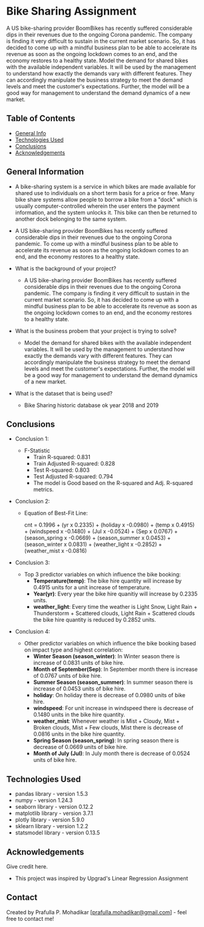 # Bike Sharing Assignment
A US bike-sharing provider BoomBikes has recently suffered considerable dips in their revenues due to the ongoing Corona pandemic. The company is finding it very difficult to sustain in the current market scenario. So, it has decided to come up with a mindful business plan to be able to accelerate its revenue as soon as the ongoing lockdown comes to an end, and the economy restores to a healthy state. 
Model the demand for shared bikes with the available independent variables. It will be used by the management to understand how exactly the demands vary with different features. They can accordingly manipulate the business strategy to meet the demand levels and meet the customer's expectations. Further, the model will be a good way for management to understand the demand dynamics of a new market.


## Table of Contents
* [General Info](#general-information)
* [Technologies Used](#technologies-used)
* [Conclusions](#conclusions)
* [Acknowledgements](#acknowledgements)

<!-- You can include any other section that is pertinent to your problem -->

## General Information
-   A bike-sharing system is a service in which bikes are made available for shared use to individuals on a short term basis for a price or free. Many bike share systems allow people to borrow a bike from a "dock" which is usually computer-controlled wherein the user enters the payment information, and the system unlocks it. This bike can then be returned to another dock belonging to the same system. 
-   A US bike-sharing provider BoomBikes has recently suffered considerable dips in their revenues due to the ongoing Corona pandemic. To come up with a mindful business plan to be able to accelerate its revenue as soon as the ongoing lockdown comes to an end, and the economy restores to a healthy state. 

- What is the background of your project?
    -   A US bike-sharing provider BoomBikes has recently suffered considerable dips in their revenues due to the ongoing Corona pandemic. The company is finding it very difficult to sustain in the current market scenario. So, it has decided to come up with a mindful business plan to be able to accelerate its revenue as soon as the ongoing lockdown comes to an end, and the economy restores to a healthy state. 
- What is the business probem that your project is trying to solve?
    -   Model the demand for shared bikes with the available independent variables. It will be used by the management to understand how exactly the demands vary with different features. They can accordingly manipulate the business strategy to meet the demand levels and meet the customer's expectations. Further, the model will be a good way for management to understand the demand dynamics of a new market.
- What is the dataset that is being used?
    -   Bike Sharing historic database ok year 2018 and 2019


## Conclusions
- Conclusion 1:
    - F-Statistic
        - Train R-squared: 0.831
        - Train Adjusted R-squared: 0.828
        - Test R-squared: 0.803
        - Test Adjusted R-squared: 0.794
        - The model is Good based on the R-squared and Adj. R-squared metrics.
- Conclusion 2:
    - Equation of Best-Fit Line:

        cnt = 0.1996 + (yr x 0.2335) + (holiday x -0.0980) + (temp x 0.4915) + (windspeed x -0.1480) + (Jul x -0.0524) + (Sep x 0.0767) + (season_spring x -0.0669) + (season_summer x 0.0453) + (season_winter x 0.0831) + (weather_light x -0.2852) + (weather_mist x -0.0816)

- Conclusion 3:
    - Top 3 predictor variables on which influence the bike booking:
        - **Temperature(temp)**: The bike hire quantity will increase by 0.4915 units for a unit increase of temperature.
        - **Year(yr)**: Every year the bike hire quanitiy will increase by 0.2335 units.
        - **weather_light**: Every time the weather is Light Snow, Light Rain + Thunderstorm + Scattered clouds, Light Rain + Scattered clouds the bike hire quantity is reduced by 0.2852 units.
- Conclusion 4:
    - Other predictor variables on which influence the bike booking based on impact type and highest correlation:
        - **Winter Season (season_winter)**: In Winter season there is increase of 0.0831 units of bike hire.
        - **Month of September(Sep)**: In September month there is increase of 0.0767 units of bike hire.
        - **Summer Season (season_summer)**: In summer season there is increase of 0.0453 units of bike hire.
        - **holiday**: On holiday there is decrease of 0.0980 units of bike hire.
        - **windspeed**: For unit increase in windspeed there is decrease of 0.1480 units in the bike hire quantity.
        - **weather_mist**: Whenever weather is Mist + Cloudy, Mist + Broken clouds, Mist + Few clouds, Mist there is decrease of 0.0816 units in the bike hire quantity.
        - **Spring Season (season_spring)**: In spring season there is decrease of 0.0669 units of bike hire.
        - **Month of July (Jul)**: In July month there is decrease of 0.0524 units of bike hire.


## Technologies Used
- pandas library - version 1.5.3
- numpy - version 1.24.3
- seaborn library - version 0.12.2
- matplotlib library - version 3.7.1
- plotly library - version 5.9.0
- sklearn library - version 1.2.2
- statsmodel library - version 0.13.5


## Acknowledgements
Give credit here.
- This project was inspired by Upgrad's Linear Regression Assignment


## Contact
Created by Prafulla P. Mohadikar [prafulla.mohadikar@gmail.com] - feel free to contact me!


<!-- Optional -->
<!-- ## License -->
<!-- This project is open source and available under the [... License](). -->

<!-- You don't have to include all sections - just the one's relevant to your project -->